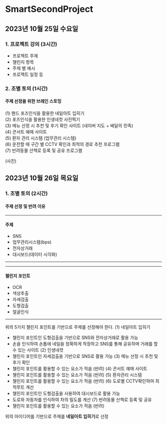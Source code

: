 # SmartSecondProject
## 2023년 10월 25일 수요일            
### 1. 프로젝트 강의 (3시간)
- 프로젝트 주제            
- 챌린지 항목            
- 주제 별 예시            
- 프로젝트 일정 등            

### 2. 조별 토의 (1시간)            
#### 주제 선정을 위한 브레인 스토밍            
(1) 핸드 포즈인식을 활용한 네일아트 입히기            
(2) 포즈인식을 활용한 인생네컷 사진찍기            
(3) 메뉴 선정 시 추천 및 후기 확인 사이트 (네이버 지도 + 배달의 민족)            
(4) 콘서트 예매 사이트            
(5) 환자 관리 시스템 (업무관리 시스템)            
(6) 운전할 때 구간 별 CCTV 확인과 최적의 경로 추천 프로그램            
(7) 반려동물 산책로 등록 및 공유 프로그램            
            
(사진)
## 2023년 10월 26일 목요일            
### 1. 조별 토의 (2시간)
#### 주제 선정 및 반려 이유
---
#### 주제
- SNS
- 업무관리시스템(bps)
- 전자상거래
- 대시보드(데이터 시각화)
---

---
#### 챌린지 포인트
- OCR
- 색상추출
- 자세검출
- 도형검출
- 얼굴인식
---

위의 5가지 챌린지 포인트를 기반으로 주제를 선정해야 한다.
(1) 네일아트 입히기
- 챌린지 포인트인 도형검출을 기반으로 SNS와 전자상거래로 활용 가능
- 손을 인식하여 손톱에 네일을 정확하게 착장하고 SNS를 통해 공유하며 거래를 할 수 있는 사이트
(2) 인생네컷
- 챌린지 포인트인 자세검출을 기반으로 SNS로 활용 가능
(3) 메뉴 선정 시 추천 및 후기 확인
- 챌린지 포인트를 활용할 수 있는 요소가 적음 (반려)
(4) 콘서트 예매 사이트
- 챌린지 포인트를 활용할 수 있는 요소가 적음 (반려)
(5) 환자관리 시스템
- 챌린지 포인트를 활용할 수 있는 요소가 적음 (반려)
(6) 도로별 CCTV확인하여 최적루트 계산
- 챌린지 포인트인 도형검출을 사용하여 대시보드로 활용 가능
- 도로와 자동차를 인식하여 차의 밀도를 계산
(7) 반려동물 산책로 등록 및 공유
- 챌린지 포인트를 활용할 수 있는 요소가 적음 (반려)

위의 아이디어를 기반으로 주제를 **네일아트 입히기**로 선정
